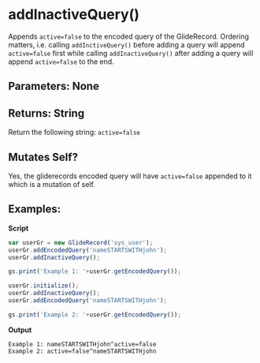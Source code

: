 # addInactiveQuery()
Appends `active=false` to the encoded query of the GlideRecord. Ordering matters,
i.e. calling `addInctiveQuery()` before adding a query will append `active=false`
first while calling `addInactiveQuery()` after adding a query will append
`active=false` to the end.

## Parameters: None

## Returns: String
Return the following string: `active=false`

## Mutates Self?
Yes, the gliderecords encoded query will have `active=false` appended to it which is a mutation of self.

## Examples:

**Script**
```js
var userGr = new GlideRecord('sys_user');
userGr.addEncodedQuery('nameSTARTSWITHjohn');
userGr.addInactiveQuery();

gs.print('Example 1: '+userGr.getEncodedQuery());

userGr.initialize();
userGr.addInactiveQuery();
userGr.addEncodedQuery('nameSTARTSWITHjohn');

gs.print('Example 2: '+userGr.getEncodedQuery());
```
**Output**
```
Example 1: nameSTARTSWITHjohn^active=false
Example 2: active=false^nameSTARTSWITHjohn
```
